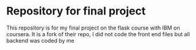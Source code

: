 # Repository for final project
This repository is for my final project on the flask course with IBM on coursera. It is a fork of their repo, I did not code the front end files but all backend
was coded by me
